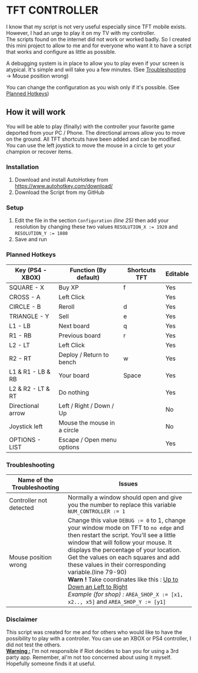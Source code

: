 # TFT CONTROLLER

I know that my script is not very useful especially since TFT mobile exists. However, I had an urge to play it on my TV with my controller. <br>
The scripts found on the internet did not work or worked badly. So I created this mini project to allow to me and for everyone who want it to have a script that works and configure as little as possible. <br>

A debugging system is in place to allow you to play even if your screen is atypical. It's simple and will take you a few minutes. (See [Troubleshooting](/README.md#Troubleshooting) → Mouse position wrong)

You can change the configuration as you wish only if it's possible. (See [Planned Hotkeys](/README.md#Planned-Hotkeys))

## How it will work
You will be able to play (finally) with the controller your favorite game deported from your PC / Phone. The directional arrows allow you to move on the ground. All TFT shortcuts have been added and can be modified.
You can use the left joystick to move the mouse in a circle to get your champion or recover items.

### Installation
1. Download and install AutoHotkey from https://www.autohotkey.com/download/
2. Download the Script from my GitHub

### Setup
1. Edit the file in the section ``Configuration`` _(line 25)_ then add your resolution by changing these two values `RESOLUTION_X := 1920` and `RESOLUTION_Y := 1080`
2. Save and run

### Planned Hotkeys
| Key (PS4 - XBOX)    | Function (By default)       | Shortcuts TFT | Editable |
|---------------------|-----------------------------|---------------|----------|
| SQUARE   -  X       | Buy XP                      | f             | Yes      |
| CROSS    -  A       | Left Click                  |               | Yes      |
| CIRCLE   -  B       | Reroll                      | d             | Yes      |
| TRIANGLE -  Y       | Sell                        | e             | Yes      |
| L1       -  LB      | Next board                  | q             | Yes      |
| R1       -  RB      | Previous board              | r             | Yes      |
| L2       -  LT      | Left Click                  |               | Yes      |
| R2       -  RT      | Deploy / Return to bench    | w             | Yes      |
| L1 & R1  -  LB & RB | Your board                  | Space         | Yes      |
| L2 & R2  -  LT & RT | Do nothing                  |               | Yes      |
| Directional arrow   | Left / Right / Down / Up    |               | No       |
| Joystick left       | Mouse the mouse in a circle |               | No       |
| OPTIONS - LIST      | Escape / Open menu options  |               | Yes      |


### Troubleshooting

| Name of the Troubleshooting | Issues                                                                                                                                                                                                                                                                                                                                                                                                                                                                                             |
|-----------------------------|----------------------------------------------------------------------------------------------------------------------------------------------------------------------------------------------------------------------------------------------------------------------------------------------------------------------------------------------------------------------------------------------------------------------------------------------------------------------------------------------------|
| Controller not detected     | Normally a window should open and give you the number to replace this variable `NUM_CONTROLLER := 1`                                                                                                                                                                                                                                                                                                                                                                                               |
| Mouse position wrong        | Change this value `DEBUG := 0` to 1, change your window mode on TFT to `no edge` and then restart the script. You'll see a little window that will follow your mouse. It displays the percentage of your location. <br/>Get the values on each squares and add these values in their corresponding variable.(line 79-90) <br/>**Warn !** Take coordinates like this : <u>Up to Down an Left to Right</u><br/> _Example (for shop) :_ ``AREA_SHOP_X := [x1, x2.., x5]`` and ``AREA_SHOP_Y := [y1]`` | 

### Disclaimer

This script was created for me and for others who would like to have the possibility to play with a controller. You can use an XBOX or PS4 controller, I did not test the others.<br>
<u>**Warning :**</u> I'm not responsible if Riot decides to ban you for using a 3rd party app. Remember, aI'm not too concerned about using it myself. Hopefully someone finds it at useful.
